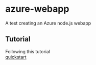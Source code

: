 # azure-webapp
A test creating an Azure node.js webapp

## Tutorial

Following this tutorial  
[quickstart](https://docs.microsoft.com/en-us/azure/app-service/containers/quickstart-nodejs)
